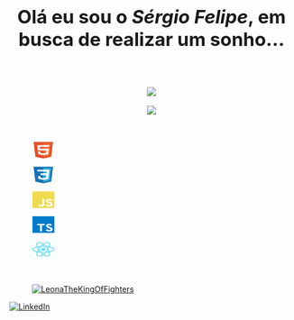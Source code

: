 ### <header><h1 align="center"><strong> Olá eu sou o <em>Sérgio Felipe</em>, em busca de realizar um sonho... </strong></h1></header>

<main>
   <section>
     <artcicle>
       <div align="center">
         <a href="https://github.com/InfoDevEstudent">
         <figure><img height="160em" src="https://github-readme-stats.vercel.app/api?username=InfoDevEstudent&show_icons=true&theme=dracula&include_all_commits=true&count_private=true"/></figure>
         <figure><img height="160em" src="https://github-readme-stats.vercel.app/api/top-langs/?username=InfoDevEstudent&layout=compact&langs_count=7&theme=dracula"/></figure>
       </div>
       <div style="display: inline_block"><br>
         <figure><img align="center" title="HTML5" alt="InfoDevEstudent-HTML" height="30" width="40" src="https://raw.githubusercontent.com/devicons/devicon/master/icons/html5/html5-original.svg"></figure>
         <figure><img align="center" title="CSS3" alt="InfoDevEstudent-CSS" height="30" width="40" src="https://raw.githubusercontent.com/devicons/devicon/master/icons/css3/css3-original.svg"></figure>
         <figure><img align="center" title="JavaScript" alt="InfoDevEstudent-Js" height="30" width="40" src="https://raw.githubusercontent.com/devicons/devicon/master/icons/javascript/javascript-plain.svg"></figure>
         <figure><img align="center" title="TypeScript" alt="InfoDevEstudent-Ts" height="30" width="40" src="https://raw.githubusercontent.com/devicons/devicon/master/icons/typescript/typescript-plain.svg"></figure>
         <figure><img align="center" title="React" alt="InfoDevEstudent-React" height="30" width="40" src="https://raw.githubusercontent.com/devicons/devicon/master/icons/react/react-original.svg"></figure>
       </div><br>
          <figure><img align="center" title="Ninmu Shuikou Shimasu" alt="LeonaTheKingOfFighters" width=”100” height="145" src="https://user-images.githubusercontent.com/103974762/209141758-0ce23788-3d68-4e28-8748-65d91bb1a56e.gif"></figure>
          <div>
             <a href="https://www.linkedin.com/in/s%C3%A9rgio-f-681565180" target="_blank"><img src="https://img.shields.io/badge/-LinkedIn-%230077B5?style=for-the-badge&logo=linkedin&logoColor=white" title="my LinkedIn" alt="LinkedIn" target="_blank"></a>
          </div>
     </artcicle>
   </section>
</main>
          
